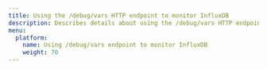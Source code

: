 ```yaml
---
title: Using the /debug/vars HTTP endpoint to monitor InfluxDB
description: Describes details about using the /debug/vars HTTP endpoint to monitor InfluxDB instances.
menu:
  platform:
    name: Using /debug/vars endpoint to monitor InfluxDB
    weight: 70
---
```

